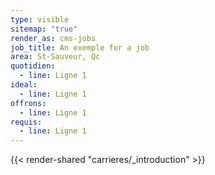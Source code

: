 ```yaml
---
type: visible
sitemap: "true"
render_as: cms-jobs
job_title: An exemple for a job
area: St-Sauveur, Qc
quotidien:
  - line: Ligne 1
ideal:
  - line: Ligne 1
offrons:
  - line: Ligne 1
requis:
  - line: Ligne 1
---
```

{{< render-shared "carrieres/_introduction" >}}
